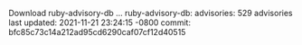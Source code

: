Download ruby-advisory-db ...
ruby-advisory-db:
  advisories:	529 advisories
  last updated:	2021-11-21 23:24:15 -0800
  commit:	bfc85c73c14a212ad95cd6290caf07cf12d40515
